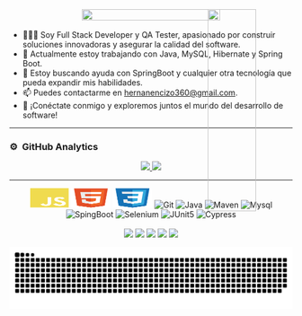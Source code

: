  <div id="header" align="center">
   <img src="https://media.giphy.com/media/v1.Y2lkPTc5MGI3NjExYWN2djlvNmN6ZjBwOGxoY2t3ZzVmdnFmMzlwd3Y2bngzbnNkZDFjMSZlcD12MV9pbnRlcm5hbF9naWZfYnlfaWQmY3Q9cw/zhYSVCirREeIZtONCI/giphy.gif" width="30%" height="30%" style="position:absolute" frameBorder="0" class="giphy-embed" allowFullScreen>
</div>
<div align="center">
 <img width="70%" height="70%" src="https://readme-typing-svg.demolab.com/?lines=¡Hi+👋,+My+name+is+Hernán+Encizo!+;¡I’m+from+Corrientes+-+Argentina!">
</div>

- 🧑🏽‍💻 Soy Full Stack Developer y QA Tester, apasionado por construir soluciones innovadoras y asegurar la calidad del software.
- 🌱 Actualmente estoy trabajando con Java, MySQL, Hibernate y Spring Boot.
- 🤔 Estoy buscando ayuda con SpringBoot y cualquier otra tecnología que pueda expandir mis habilidades.
- 📫 Puedes contactarme en hernanencizo360@gmail.com.
- 🔭 ¡Conéctate conmigo y exploremos juntos el mundo del desarrollo de software!
<hr>

### ⚙️ &nbsp;GitHub Analytics
<div style="display: inline_block" align="center">
 <p align="center">
 <a href="https://github.com/Hernanencizo360">
 <img height="180em" src="https://github-readme-stats-eight-theta.vercel.app/api?username=Hernanencizo360&show_icons=true&theme=algolia&include_all_commits=true&count_private=true"/>
 <img height="180em" src="https://github-readme-stats-eight-theta.vercel.app/api/top-langs/?username=Hernanencizo360&layout=compact&langs_count=8&theme=algolia"/>
 </a>
 </p>
</div>
 
<hr>
<div style="display: inline_block" align="center">
  <img alt="Js" height="35" width="70" src="https://raw.githubusercontent.com/devicons/devicon/master/icons/javascript/javascript-plain.svg">
  <img alt="HTML" height="35" width="70" src="https://raw.githubusercontent.com/devicons/devicon/master/icons/html5/html5-original.svg">
  <img alt="CSS" height="35" width="70" src="https://raw.githubusercontent.com/devicons/devicon/master/icons/css3/css3-original.svg">
  <img alt="Git" height="35" width="70" src="https://cdn.jsdelivr.net/gh/devicons/devicon/icons/git/git-original.svg">
  <img alt="Java" height="35" width="70" src="https://cdn.jsdelivr.net/gh/devicons/devicon/icons/java/java-original.svg">
  <img alt="Maven" height="35" width="70" src="https://cdn.jsdelivr.net/gh/devicons/devicon@latest/icons/maven/maven-original.svg" />
  <img alt="Mysql" height="35" width="70" src="https://cdn.jsdelivr.net/gh/devicons/devicon/icons/mysql/mysql-original.svg">
  <img alt="SpingBoot" height="35" width="70" src="https://cdn.jsdelivr.net/gh/devicons/devicon@latest/icons/spring/spring-original.svg"/>
  <img alt="Selenium" height="35" width="70" src="https://cdn.jsdelivr.net/gh/devicons/devicon@latest/icons/selenium/selenium-original.svg"/>
  <img alt="JUnit5" height="35" width="70" src="https://cdn.jsdelivr.net/gh/devicons/devicon@latest/icons/junit/junit-original.svg" />
  <img alt="Cypress" height="35" width="70" src="https://cdn.jsdelivr.net/gh/devicons/devicon@latest/icons/cypressio/cypressio-original.svg" />
</div>
<br>
<div style="display: inline_block" align="center" > 
  <a href="https://instagram.com/hernanencizo360" target="_blank"><img src="https://img.shields.io/badge/-Instagram-%23E4405F?style=for-the-badge&logo=instagram&logoColor=white"></a>
 <a href="https://discord.gg/kkMabznv4d" target="_blank"><img src="https://img.shields.io/badge/Discord-7289DA?style=for-the-badge&logo=discord&logoColor=white"></a> 
  <a href ="mailto:hernanencizo360@gmail.com" target="_blank"><img src="https://img.shields.io/badge/-Gmail-%23333?style=for-the-badge&logo=gmail&logoColor=white"></a>
  <a href ="https://t.me/hernanencizo360" target="_blank"><img src="https://img.shields.io/badge/Telegram-2CA5E0?style=for-the-badge&logo=telegram&logoColor=white"></a>
  <a href="https://www.linkedin.com/in/hernán-encizo-b3b355229" target="_blank"><img src="https://img.shields.io/badge/LinkedIn-0077B5?style=for-the-badge&logo=linkedin&logoColor=white"></a>
 
  ![Snake animation](https://raw.githubusercontent.com/Platane/snk/output/github-contribution-grid-snake.svg)
 
</div>
